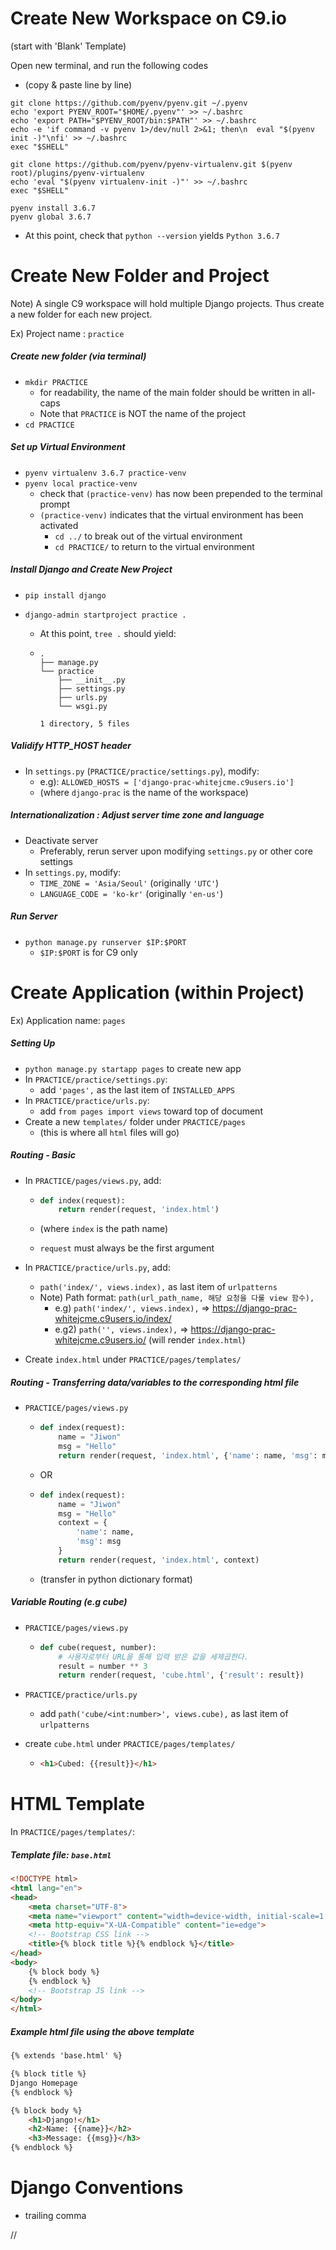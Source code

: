 



# Create New Workspace on C9.io

(start with 'Blank' Template)

Open new terminal, and run the following codes 

- (copy & paste line by line)

```shell
git clone https://github.com/pyenv/pyenv.git ~/.pyenv
echo 'export PYENV_ROOT="$HOME/.pyenv"' >> ~/.bashrc
echo 'export PATH="$PYENV_ROOT/bin:$PATH"' >> ~/.bashrc
echo -e 'if command -v pyenv 1>/dev/null 2>&1; then\n  eval "$(pyenv init -)"\nfi' >> ~/.bashrc
exec "$SHELL"
```

```shell
git clone https://github.com/pyenv/pyenv-virtualenv.git $(pyenv root)/plugins/pyenv-virtualenv
echo 'eval "$(pyenv virtualenv-init -)"' >> ~/.bashrc
exec "$SHELL"
```

```shell
pyenv install 3.6.7
pyenv global 3.6.7
```

- At this point, check that `python --version` yields `Python 3.6.7`



# Create New Folder and Project

Note) A single C9 workspace will hold multiple Django projects. Thus create a new folder for each new project.

Ex) Project name : `practice`

##### Create new folder (via terminal)

- `mkdir PRACTICE`
  - for readability, the name of the main folder should be written in all-caps
  - Note that `PRACTICE` is NOT the name of the project
- `cd PRACTICE`

##### Set up Virtual Environment

- `pyenv virtualenv 3.6.7 practice-venv`
- `pyenv local practice-venv`
  - check that `(practice-venv)` has now been prepended to the terminal prompt
  - `(practice-venv)` indicates that the virtual environment has been activated
    - `cd ../` to break out of the virtual environment
    - `cd PRACTICE/` to return to the virtual environment

##### Install Django and Create New Project

- `pip install django`

- `django-admin startproject practice .`

  - At this point, `tree .` should yield:

  - ```
    .
    ├── manage.py
    └── practice
        ├── __init__.py
        ├── settings.py
        ├── urls.py
        └── wsgi.py
    
    1 directory, 5 files
    ```

##### Validify HTTP_HOST header

- In `settings.py` (`PRACTICE/practice/settings.py`), modify:
  - e.g): `ALLOWED_HOSTS = ['django-prac-whitejcme.c9users.io']`
  - (where `django-prac` is the name of the workspace)

##### Internationalization : Adjust server time zone and language

- Deactivate server
  - Preferably, rerun server upon modifying `settings.py` or other core settings
- In `settings.py`, modify:
  - `TIME_ZONE = 'Asia/Seoul'`   (originally `'UTC'`)
  - `LANGUAGE_CODE = 'ko-kr'`  (originally `'en-us'`)

##### Run Server

- `python manage.py runserver $IP:$PORT`
  - `$IP:$PORT` is for C9 only



# Create Application (within Project)

Ex) Application name: `pages`

##### Setting Up

- `python manage.py startapp pages` to create new app
- In `PRACTICE/practice/settings.py`:
  - add `'pages',` as the last item of `INSTALLED_APPS`
- In `PRACTICE/practice/urls.py`:
  - add `from pages import views` toward top of document
- Create a new `templates/` folder under `PRACTICE/pages` 
  - (this is where all `html` files will go)

##### Routing - Basic

- In `PRACTICE/pages/views.py`, add:

  - ```python
    def index(request):
        return render(request, 'index.html')
    ```

  - (where `index` is the path name)

  - `request` must always be the first argument

- In `PRACTICE/practice/urls.py`, add:

  - `path('index/', views.index),` as last item of `urlpatterns`
  - Note) Path format: `path(url_path_name, 해당 요청을 다룰 view 함수),`
    - e.g) `path('index/', views.index),`  => https://django-prac-whitejcme.c9users.io/index/
    - e.g2) `path('', views.index),` =>  https://django-prac-whitejcme.c9users.io/ (will render `index.html`)

- Create `index.html` under `PRACTICE/pages/templates/`

##### Routing - Transferring data/variables to the corresponding html file

- `PRACTICE/pages/views.py`

  - ```python
    def index(request):
        name = "Jiwon"
        msg = "Hello"
        return render(request, 'index.html', {'name': name, 'msg': msg})
    ```

  - OR

  - ```python
    def index(request):
        name = "Jiwon"
        msg = "Hello"
        context = {
            'name': name,
            'msg': msg
        }
        return render(request, 'index.html', context)
    ```

  - (transfer in python dictionary format)

##### Variable Routing (e.g cube)

- `PRACTICE/pages/views.py`

  - ```python
    def cube(request, number):
        # 사용자로부터 URL을 통해 입력 받은 값을 세제곱한다.
        result = number ** 3
        return render(request, 'cube.html', {'result': result})
    ```

- `PRACTICE/practice/urls.py`

  - add `path('cube/<int:number>', views.cube),` as last item of `urlpatterns`

- create `cube.html` under `PRACTICE/pages/templates/` 

  - ```html
    <h1>Cubed: {{result}}</h1>
    ```





# HTML Template

In `PRACTICE/pages/templates/`:

##### Template file: `base.html`

```html
<!DOCTYPE html>
<html lang="en">
<head>
    <meta charset="UTF-8">
    <meta name="viewport" content="width=device-width, initial-scale=1.0">
    <meta http-equiv="X-UA-Compatible" content="ie=edge">
    <!-- Bootstrap CSS link -->
    <title>{% block title %}{% endblock %}</title>
</head>
<body>
    {% block body %}
    {% endblock %}
	<!-- Bootstrap JS link -->
</body>
</html>
```

##### Example html file using the above template

```html
{% extends 'base.html' %}

{% block title %}
Django Homepage
{% endblock %}

{% block body %}
    <h1>Django!</h1>
    <h2>Name: {{name}}</h2>
    <h3>Message: {{msg}}</h3>
{% endblock %}
```





# Django Conventions

- trailing comma















//